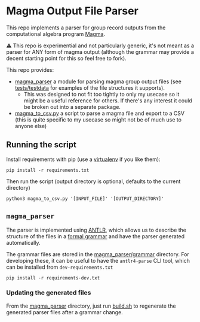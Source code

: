 # Magma Output File Parser

This repo implements a parser for group record outputs from the computational algebra program [Magma](http://magma.maths.usyd.edu.au/magma/).

⚠️ This repo is experimential and not particularly generic, it's not meant as a parser for ANY form of magma output (although the grammar may provide a decent starting point for this so feel free to fork).

This repo provides:

* [magma_parser](./magma_parser/) a module for parsing magma group output files (see [tests/testdata](./tests/testdata/) for examples of the file structures it supports).
  * This was designed to not fit too tightly to only my usecase so it might be a useful reference for others. If there's any interest it could be broken out into a separate package.
* [magma_to_csv.py](./magma_to_csv.py) a script to parse a magma file and export to a CSV (this is quite specific to my usecase so might not be of much use to anyone else)

## Running the script

Install requirements with pip (use a [virtualenv](https://virtualenv.pypa.io/en/latest/) if you like them):

```shell
pip install -r requirements.txt
```

Then run the script (output directory is optional, defaults to the current directory)

```shell
python3 magma_to_csv.py '[INPUT_FILE]' '[OUTPUT_DIRECTORY]'
```

## `magma_parser`

The parser is implemented using [ANTLR](https://www.antlr.org/), which allows us to describe the structure of the files in a [formal grammar](https://en.wikipedia.org/wiki/Formal_grammar) and have the parser generated automatically.

The grammar files are stored in the [magma_parser/grammar](./magma_parser/grammar/) directory. For developing these, it can be useful to have the `antlr4-parse` CLI tool, which can be installed from `dev-requirements.txt`

```shell
pip install -r requirements-dev.txt
```

### Updating the generated files

From the [magma_parser](./magma_parser/) directory, just run [build.sh](./magma_parser/build.sh) to regenerate the generated parser files after a grammar change.

